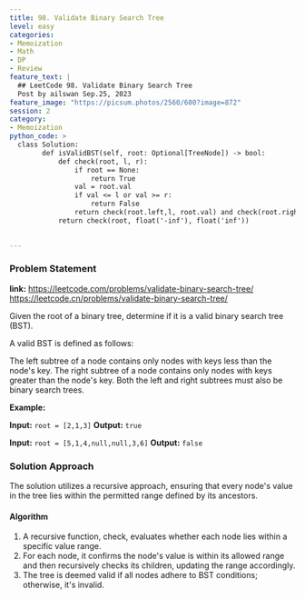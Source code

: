 ```yaml
---
title: 98. Validate Binary Search Tree
level: easy
categories:
- Memoization
- Math
- DP
- Review
feature_text: |
  ## LeetCode 98. Validate Binary Search Tree
  Post by ailswan Sep.25, 2023
feature_image: "https://picsum.photos/2560/600?image=872"
session: 2
category:
- Memoization
python_code: > 
  class Solution:
        def isValidBST(self, root: Optional[TreeNode]) -> bool:
            def check(root, l, r):
                if root == None:
                    return True
                val = root.val
                if val <= l or val >= r:
                    return False
                return check(root.left,l, root.val) and check(root.right, root.val, r)
            return check(root, float('-inf'), float('inf'))

      
---
```


### Problem Statement
**link:**
https://leetcode.com/problems/validate-binary-search-tree/
https://leetcode.cn/problems/validate-binary-search-tree/


Given the root of a binary tree, determine if it is a valid binary search tree (BST).

A valid BST is defined as follows:

The left subtree of a node contains only nodes with keys less than the node's key.
The right subtree of a node contains only nodes with keys greater than the node's key.
Both the left and right subtrees must also be binary search trees.

**Example:**

**Input:** `root = [2,1,3]`
**Output:** `true`
 
**Input:** `root = [5,1,4,null,null,3,6]`
**Output:** `false`


### Solution Approach
The solution utilizes a recursive approach, ensuring that every node's value in the tree lies within the permitted range defined by its ancestors.
 
#### Algorithm
 
1. A recursive function, check, evaluates whether each node lies within a specific value range.
2. For each node, it confirms the node's value is within its allowed range and then recursively checks its children, updating the range accordingly.
3. The tree is deemed valid if all nodes adhere to BST conditions; otherwise, it's invalid.